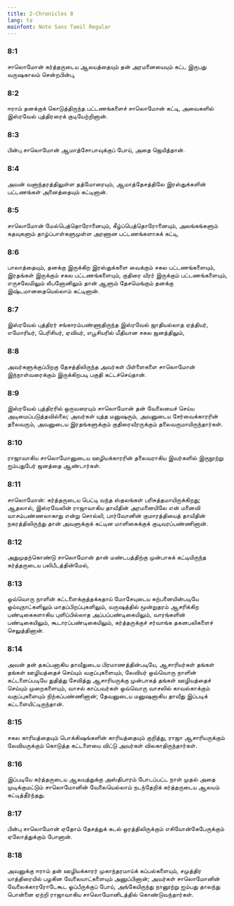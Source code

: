 ```yaml
---
title: 2-Chronicles 8
lang: ta
mainfont: Noto Sans Tamil Regular
---
```


###  8:1

சாலொமோன் கர்த்தருடைய ஆலயத்தையும் தன் அரமனையையும் கட்ட இருபது வருஷகாலம் சென்றபின்பு,

###  8:2

ஈராம் தனக்குக் கொடுத்திருந்த பட்டணங்களைச் சாலொமோன் கட்டி, அவைகளில் இஸ்ரவேல் புத்திரரைக் குடியேற்றினான்.

###  8:3

பின்பு சாலொமோன் ஆமாத்சோபாவுக்குப் போய், அதை ஜெயித்தான்.

###  8:4

அவன் வனாந்தரத்திலுள்ள தத்மோரையும், ஆமாத்தேசத்திலே இரஸ்துக்களின் பட்டணங்கள் அனைத்தையும் கட்டினான்.

###  8:5

சாலொமோன் மேல்பெத்தொரோனையும், கீழ்ப்பெத்தொரோனையும், அலங்கங்களும் கதவுகளும் தாழ்ப்பாள்களுமுள்ள அரணான பட்டணங்களாகக் கட்டி,

###  8:6

பாலாத்தையும், தனக்கு இருக்கிற இரஸ்துக்களை வைக்கும் சகல பட்டணங்களையும், இரதங்கள் இருக்கும் சகல பட்டணங்களையும், குதிரை வீரர் இருக்கும் பட்டணங்களையும், எருசலேமிலும் லீபனோனிலும் தான் ஆளும் தேசமெங்கும் தனக்கு இஷ்டமானதையெல்லாம் கட்டினான்.

###  8:7

இஸ்ரவேல் புத்திரர் சங்காரம்பண்ணாதிருந்த இஸ்ரவேல் ஜாதியல்லாத ஏத்தியர், எமோரியர், பெரிசியர், ஏவியர், எபூசியரில் மீதியான சகல ஜனத்திலும்,

###  8:8

அவர்களுக்குப்பிறகு தேசத்திலிருந்த அவர்கள் பிள்ளைகளை சாலொமோன் இந்நாள்வரைக்கும் இருக்கிறபடி பகுதி கட்டச்செய்தான்.

###  8:9

இஸ்ரவேல் புத்திரரில் ஒருவரையும் சாலொமோன் தன் வேலையைச் செய்ய அடிமைப்படுத்தவில்லை; அவர்கள் யுத்த மனுஷரும், அவனுடைய சேர்வைக்காரரின் தலைவரும், அவனுடைய இரதங்களுக்கும் குதிரைவீரருக்கும் தலைவருமாயிருந்தார்கள்.

###  8:10

ராஜாவாகிய சாலொமோனுடைய ஊழியக்காரரின் தலைவராகிய இவர்களில் இருநூற்று ஐம்பதுபேர் ஜனத்தை ஆண்டார்கள்.

###  8:11

சாலொமோன்: கர்த்தருடைய பெட்டி வந்த ஸ்தலங்கள் பரிசுத்தமாயிருக்கிறது; ஆதலால், இஸ்ரவேலின் ராஜாவாகிய தாவீதின் அரமனையிலே என் மனைவி வாசம்பண்ணலாகாது என்று சொல்லி, பார்வோனின் குமாரத்தியைத் தாவீதின் நகரத்திலிருந்து தான் அவளுக்குக் கட்டின மாளிகைக்குக் குடிவரப்பண்ணினான்.

###  8:12

அதுமுதற்கொண்டு சாலொமோன் தான் மண்டபத்திற்கு முன்பாகக் கட்டியிருந்த கர்த்தருடைய பலிபீடத்தின்மேல்,

###  8:13

ஒவ்வொரு நாளின் கட்டளைக்குத்தக்கதாய் மோசேயுடைய கற்பனையின்படியே ஓய்வுநாட்களிலும் மாதப்பிறப்புகளிலும், வருஷத்தில் மூன்றுதரம் ஆசரிக்கிற பண்டிகைகளாகிய புளிப்பில்லாத அப்பப்பண்டிகையிலும், வாரங்களின் பண்டிகையிலும், கூடாரப்பண்டிகையிலும், கர்த்தருக்குச் சர்வாங்க தகனபலிகளைச் செலுத்தினான்.

###  8:14

அவன் தன் தகப்பனாகிய தாவீதுடைய பிரமாணத்தின்படியே, ஆசாரியர்கள் தங்கள் தங்கள் ஊழியத்தைச் செய்யும் வகுப்புகளையும், லேவியர் ஒவ்வொரு நாளின் கட்டளைப்படியே துதித்து சேவித்து ஆசாரியருக்கு முன்பாகத் தங்கள் ஊழியத்தைச் செய்யும் முறைகளையும், வாசல் காப்பவர்கள் ஒவ்வொரு வாசலில் காவல்காக்கும் வகுப்புகளையும் நிற்கப்பண்ணினான்; தேவனுடைய மனுஷனாகிய தாவீது இப்படிக் கட்டளையிட்டிருந்தான்.

###  8:15

சகல காரியத்தையும் பொக்கிஷங்களின் காரியத்தையும் குறித்து, ராஜா ஆசாரியருக்கும் லேவியருக்கும் கொடுத்த கட்டளையை விட்டு அவர்கள் விலகாதிருந்தார்கள்.

###  8:16

இப்படியே கர்த்தருடைய ஆலயத்துக்கு அஸ்திபாரம் போடப்பட்ட நாள் முதல் அதை முடிக்குமட்டும் சாலொமோனின் வேலையெல்லாம் நடந்தேறிக் கர்த்தருடைய ஆலயம் கட்டித்தீர்ந்தது.

###  8:17

பின்பு சாலொமோன் ஏதோம் தேசத்துக் கடல் ஓரத்திலிருக்கும் எசியோன்கேபேருக்கும் ஏலோத்துக்கும் போனான்.

###  8:18

அவனுக்கு ஈராம் தன் ஊழியக்காரர் முகாந்தரமாய்க் கப்பல்களையும், சமுத்திர யாத்திரையில் பழகின வேலையாட்களையும் அனுப்பினான்; அவர்கள் சாலொமோனின் வேலைக்காரரோடேகூட ஓப்பீருக்குப் போய், அங்கேயிருந்து நானூற்று ஐம்பது தாலந்து பொன்னை ஏற்றி ராஜாவாகிய சாலொமோனிடத்தில் கொண்டுவந்தார்கள்.

